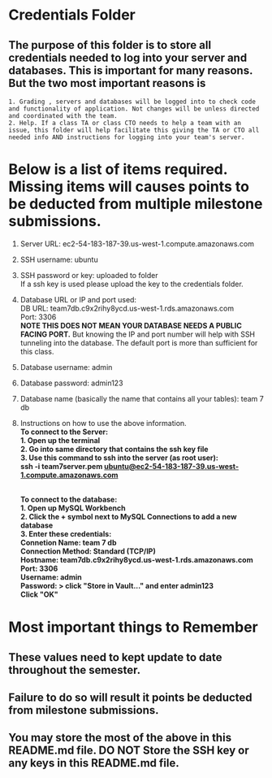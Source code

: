 # Credentials Folder

## The purpose of this folder is to store all credentials needed to log into your server and databases. This is important for many reasons. But the two most important reasons is
    1. Grading , servers and databases will be logged into to check code and functionality of application. Not changes will be unless directed and coordinated with the team.
    2. Help. If a class TA or class CTO needs to help a team with an issue, this folder will help facilitate this giving the TA or CTO all needed info AND instructions for logging into your team's server. 


# Below is a list of items required. Missing items will causes points to be deducted from multiple milestone submissions.

1. Server URL: ec2-54-183-187-39.us-west-1.compute.amazonaws.com
2. SSH username: ubuntu
3. SSH password or key: uploaded to folder
    <br> If a ssh key is used please upload the key to the credentials folder.
4. Database URL or IP and port used: 
    <br>DB URL: team7db.c9x2rihy8ycd.us-west-1.rds.amazonaws.com
    <br>Port: 3306
    <br><strong> NOTE THIS DOES NOT MEAN YOUR DATABASE NEEDS A PUBLIC FACING PORT.</strong> But knowing the IP and port number will help with SSH tunneling into the database. The default port is more than sufficient for this class.
5. Database username: admin
6. Database password: admin123
7. Database name (basically the name that contains all your tables): team 7 db
8. Instructions on how to use the above information.
    <br><strong>To connect to the Server:
    <br>1. Open up the terminal
    <br>2. Go into same directory that contains the ssh key file
    <br>3. Use this command to ssh into the server (as root user):
           <br>ssh -i team7server.pem ubuntu@ec2-54-183-187-39.us-west-1.compute.amazonaws.com

    <br><strong>To connect to the database:
    <br>1. Open up MySQL Workbench
    <br>2. Click the + symbol next to MySQL Connections to add a new database
    <br>3. Enter these credentials:
           <br>Connetion Name: team 7 db
           <br>Connection Method: Standard (TCP/IP)
           <br>Hostname: team7db.c9x2rihy8ycd.us-west-1.rds.amazonaws.com
           <br>Port: 3306
           <br>Username: admin
           <br>Password: > click "Store in Vault..." and enter admin123
           <br>Click "OK"

# Most important things to Remember
## These values need to kept update to date throughout the semester. <br>
## <strong>Failure to do so will result it points be deducted from milestone submissions.</strong><br>
## You may store the most of the above in this README.md file. DO NOT Store the SSH key or any keys in this README.md file.
